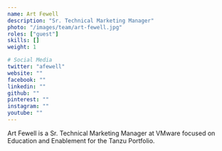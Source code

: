 ```yaml
---
name: Art Fewell
description: "Sr. Technical Marketing Manager"
photo: "/images/team/art-fewell.jpg"
roles: ["guest"]
skills: []
weight: 1

# Social Media
twitter: "afewell"
website: ""
facebook: ""
linkedin: ""
github: ""
pinterest: ""
instagram: ""
youtube: ""
---
```


Art Fewell is a Sr. Technical Marketing Manager at VMware focused on Education and Enablement for the Tanzu Portfolio.

<!--more-->
